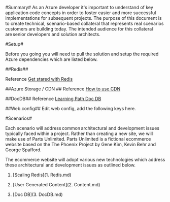 #Summary#
As an Azure developer it's important to understand of key application code concepts in order to foster easier and more successful implementations for subsequent projects. The purpose of this document is to create technical, scenario-based collateral that represents real scenarios customers are building today. The intended audience for this collateral are senior developers and solution architects.
 
#Setup#

Before you going you will need to pull the solution and setup the required Azure dependencies which are listed below.

##Redis##

Reference
[Get stared with Redis](https://azure.microsoft.com/en-us/documentation/articles/cache-dotnet-how-to-use-azure-redis-cache/)


##Azure Storage / CDN ##
Reference
[How to use CDN](https://azure.microsoft.com/en-us/documentation/articles/cdn-how-to-use-cdn/)

##DocDB##
Reference
[Learning Path Doc DB](https://azure.microsoft.com/en-us/documentation/learning-paths/documentdb/)

##Web.config##
Edit web config, add the following keys here.

#Scenarios#

Each scenario will address common architectural and development issues typically faced within a project. Rather than creating a new site, we will make use of Parts Unlimited. Parts Unlimited is a fictional ecommerce website based on the The Phoenix Project by Gene Kim, Kevin Behr and George Spafford. 

The ecommerce website will adopt various new technologies which address these architectural and development issues as outlined below.

1. [Scaling Redis](1. Redis.md)

2. [User Generated Content](2. Content.md)

3. [Doc DB](3. DocDB.md)
 




